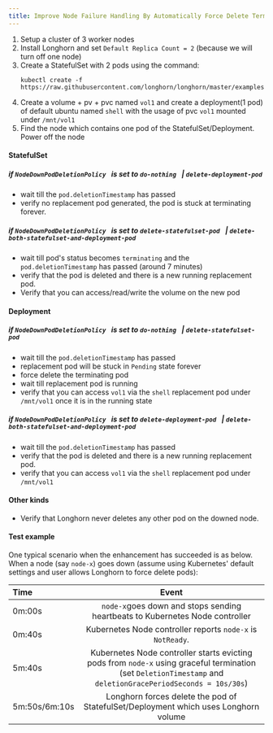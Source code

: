 ```yaml
---
title: Improve Node Failure Handling By Automatically Force Delete Terminating Pods of StatefulSet/Deployment On Downed Node
---
```

1. Setup a cluster of 3 worker nodes
1. Install Longhorn and set `Default Replica Count = 2` (because we will turn off one node)
1. Create a StatefulSet with 2 pods using the command:
    ```
    kubectl create -f https://raw.githubusercontent.com/longhorn/longhorn/master/examples/statefulset.yaml
    ```
1. Create a volume + pv + pvc named `vol1` and create a deployment(1 pod) of default ubuntu named `shell` with the usage of pvc `vol1` mounted under `/mnt/vol1`
1. Find the node which contains one pod of the StatefulSet/Deployment. Power off the node

#### StatefulSet
##### if `NodeDownPodDeletionPolicy ` is set to `do-nothing ` | `delete-deployment-pod`
- wait till the `pod.deletionTimestamp` has passed
- verify no replacement pod generated, the pod is stuck at terminating forever.

##### if `NodeDownPodDeletionPolicy ` is set to `delete-statefulset-pod ` | `delete-both-statefulset-and-deployment-pod`
- wait till pod's status becomes `terminating` and the `pod.deletionTimestamp` has passed (around 7 minutes)
- verify that the pod is deleted and there is a new running replacement pod. 
- Verify that you can access/read/write the volume on the new pod

#### Deployment
##### if `NodeDownPodDeletionPolicy ` is set to `do-nothing ` | `delete-statefulset-pod`
- wait till the `pod.deletionTimestamp` has passed
- replacement pod will be stuck in `Pending` state forever
- force delete the terminating pod
- wait till replacement pod is running
- verify that you can access `vol1` via the `shell` replacement pod under `/mnt/vol1` once it is in the running state
##### if `NodeDownPodDeletionPolicy ` is set to `delete-deployment-pod ` | `delete-both-statefulset-and-deployment-pod`
- wait till the `pod.deletionTimestamp` has passed
- verify that the pod is deleted and there is a new running replacement pod. 
- verify that you can access `vol1` via the `shell` replacement pod under `/mnt/vol1`
#### Other kinds
- Verify that Longhorn never deletes any other pod on the downed node.
#### Test example
One typical scenario when the enhancement has succeeded is as below. When a node (say `node-x`) goes down (assume using Kubernetes' default settings and user allows Longhorn to force delete pods):

| Time | Event | 
| :------------- | :----------: | 
| 0m:00s | `node-x`goes down and stops sending heartbeats to Kubernetes Node controller  |
| 0m:40s | Kubernetes Node controller reports `node-x` is `NotReady`.    |
| 5m:40s | Kubernetes Node controller starts evicting pods from `node-x` using graceful termination (set `DeletionTimestamp` and `deletionGracePeriodSeconds = 10s/30s`)  |
| 5m:50s/6m:10s | Longhorn forces delete the pod of StatefulSet/Deployment which uses Longhorn volume |

